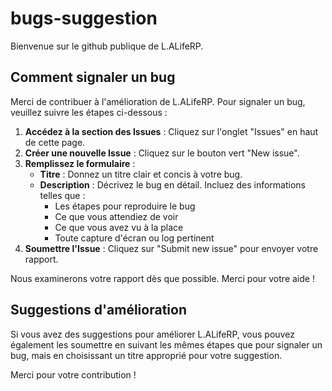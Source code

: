 # bugs-suggestion
Bienvenue sur le github publique de L.ALifeRP.
## Comment signaler un bug

Merci de contribuer à l'amélioration de L.ALifeRP. Pour signaler un bug, veuillez suivre les étapes ci-dessous :

1. **Accédez à la section des Issues** : Cliquez sur l'onglet "Issues" en haut de cette page.
2. **Créer une nouvelle Issue** : Cliquez sur le bouton vert "New issue".
3. **Remplissez le formulaire** :
    - **Titre** : Donnez un titre clair et concis à votre bug.
    - **Description** : Décrivez le bug en détail. Incluez des informations telles que :
        - Les étapes pour reproduire le bug
        - Ce que vous attendiez de voir
        - Ce que vous avez vu à la place
        - Toute capture d'écran ou log pertinent
4. **Soumettre l'Issue** : Cliquez sur "Submit new issue" pour envoyer votre rapport.

Nous examinerons votre rapport dès que possible. Merci pour votre aide !

## Suggestions d'amélioration

Si vous avez des suggestions pour améliorer L.ALifeRP, vous pouvez également les soumettre en suivant les mêmes étapes que pour signaler un bug, mais en choisissant un titre approprié pour votre suggestion.

Merci pour votre contribution !